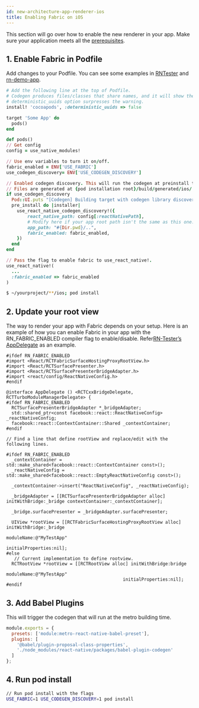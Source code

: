 ```yaml
---
id: new-architecture-app-renderer-ios
title: Enabling Fabric on iOS
---
```


This section will go over how to enable the new renderer in your app. Make sure your application meets all the [prerequisites](new-architecture-app-intro).

## 1. Enable Fabric in Podfile

Add changes to your Podfile. You can see some examples in [RNTester](https://github.com/facebook/react-native/blob/main/packages/rn-tester/Podfile) and [rn-demo-app](https://github.com/facebook/fbt/blob/rn-demo-app/ios/Podfile).

```ruby
# Add the following line at the top of Podfile.
# Codegen produces files/classes that share names, and it will show the warning.
# deterministic_uuids option surpresses the warning.
install! 'cocoapods', :deterministic_uuids => false

target 'Some App' do
  pods()
end

def pods()
// Get config
config = use_native_modules!

// Use env variables to turn it on/off.
fabric_enabled = ENV['USE_FABRIC']
use_codegen_discovery= ENV['USE_CODEGEN_DISCOVERY']

// Enabled codegen discovery. This will run the codegen at preinstall time.
// Files are generated at {pod installation root}/build/generated/ios/
if use_codegen_discovery
  Pod::UI.puts "[Codegen] Building target with codegen library discovery enabled."
  pre_install do |installer|
    use_react_native_codegen_discovery!({
        react_native_path: config[:reactNativePath],
        # Modify here if your app root path isn't the same as this one.
        app_path: "#{Dir.pwd}/..",
        fabric_enabled: fabric_enabled,
    })
  end
end

// Pass the flag to enable fabric to use_react_native!.
use_react_native!(
  ...
  :fabric_enabled => fabric_enabled
)
```

```bash
$ ~/yourproject/**/ios; pod install
```

## 2. Update your root view

The way to render your app with Fabric depends on your setup. Here is an example of how you can enable Fabric in your app with the RN_FABRIC_ENABLED compiler flag to enable/disable. Refer[RN-Tester’s AppDelegate](https://github.com/facebook/react-native/blob/main/packages/rn-tester/RNTester/AppDelegate.mm) as an example.

```objc title="AppDelegate.mm"
#ifdef RN_FABRIC_ENABLED
#import <React/RCTFabricSurfaceHostingProxyRootView.h>
#import <React/RCTSurfacePresenter.h>
#import <React/RCTSurfacePresenterBridgeAdapter.h>
#import <react/config/ReactNativeConfig.h>
#endif

@interface AppDelegate () <RCTCxxBridgeDelegate, RCTTurboModuleManagerDelegate> {
#ifdef RN_FABRIC_ENABLED
  RCTSurfacePresenterBridgeAdapter *_bridgeAdapter;
  std::shared_ptr<const facebook::react::ReactNativeConfig> _reactNativeConfig;
  facebook::react::ContextContainer::Shared _contextContainer;
#endif

// Find a line that define rootView and replace/edit with the following lines.

#ifdef RN_FABRIC_ENABLED
  _contextContainer = std::make_shared<facebook::react::ContextContainer const>();
  _reactNativeConfig = std::make_shared<facebook::react::EmptyReactNativeConfig const>();

  _contextContainer->insert("ReactNativeConfig", _reactNativeConfig);

  _bridgeAdapter = [[RCTSurfacePresenterBridgeAdapter alloc] initWithBridge:_bridge contextContainer:_contextContainer];

  _bridge.surfacePresenter = _bridgeAdapter.surfacePresenter;

  UIView *rootView = [[RCTFabricSurfaceHostingProxyRootView alloc] initWithBridge:_bridge
                                                                       moduleName:@"MyTestApp"
                                                                initialProperties:nil];
#else
   // Current implementation to define rootview.
  RCTRootView *rootView = [[RCTRootView alloc] initWithBridge:bridge
                                                   moduleName:@"MyTestApp"
                                            initialProperties:nil];
#endif
```

## 3. Add Babel Plugins

This will trigger the codegen that will run at the metro building time.

```javascript title="babel.config.js"
module.exports = {
  presets: ['module:metro-react-native-babel-preset'],
  plugins: [
    '@babel/plugin-proposal-class-properties',
    './node_modules/react-native/packages/babel-plugin-codegen'
  ]
};
```

## 4. Run pod install

```bash
// Run pod install with the flags
USE_FABRIC=1 USE_CODEGEN_DISCOVERY=1 pod install
```

